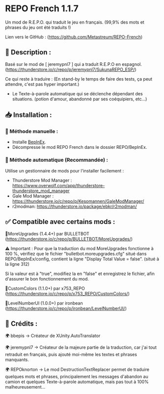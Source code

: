 # REPO French 1.1.7
Un mod de R.E.P.O. qui traduit le jeu en français. (99,9% des mots et phrases du jeu ont été traduits !)

Lien vers le GitHub : (https://github.com/Metastreum/REPO-French)

## 📜 Description :
Basé sur le mod de [ jeremypnl7 ] qui a traduit R.E.P.O en espagnol. (https://thunderstore.io/c/repo/p/jeremypnl7/SukunaREPO_ESP/)

Ce qui reste à traduire : (En stand-by le temps de faire des tests, ça peut attendre, c'est pas hyper important.)

- Le Texte-à-parole automatique qui se déclenche dépendant des situations. (potion d'amour, abandonné par ses coéquipiers, etc...)

## 📥 Installation :
### 🔹 Méthode manuelle :

- Installe [BepInEx](https://thunderstore.io/c/repo/p/BepInEx/BepInExPack/).
- Décompresse le mod REPO French dans le dossier REPO/BepInEx.

### 🔹 Méthode automatique (Recommandée) :

Utilise un gestionnaire de mods pour l'installer facilement :

- Thunderstore Mod Manager : https://www.overwolf.com/app/thunderstore-thunderstore_mod_manager
- Gale Mod Manager : https://thunderstore.io/c/repo/p/Kesomannen/GaleModManager/
- r2modman: https://thunderstore.io/package/ebkr/r2modman/

## ✅ Compatible avec certains mods :
🔹MoreUpgrades (1.4.4+) par BULLETBOT (https://thunderstore.io/c/repo/p/BULLETBOT/MoreUpgrades/)

⚠️ Important : Pour que la traduction du mod MoreUpgrades fonctionne à 100 %, vérifiez que le fichier "bulletbot.moreupgrades.cfg" situé dans REPO/BepInEx/config, contient la ligne "Display Total Value = false". (situé à la ligne 312)

Si la valeur est à "true", modifiez la en "false" et enregistrez le fichier, afin d'assurer le bon fonctionnement du mod.

🔹CustomColors (1.1.0+) par x753_REPO (https://thunderstore.io/c/repo/p/x753_REPO/CustomColors/)

🔹LevelNumberUI (1.0.0+) par ironbean (https://thunderstore.io/c/repo/p/ironbean/LevelNumberUI/)

## 👥 Crédits :
🌍 bbepis → Créateur de XUnity.AutoTranslator

🌍 jeremypnl7 → Créateur de la majeure partie de la traduction, car j'ai tout retraduit en français, puis ajouté moi-même les textes et phrases manquants.

🌍 REPOknorton → Le mod DestructionTextReplacer permet de traduire quelques mots et phrases, principalement les messages d'abandon au camion et quelques Texte-à-parole automatique, mais pas tout à 100% malheureusement...